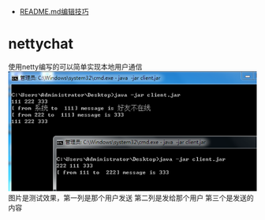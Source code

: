 
* [README.md编辑技巧](http://blog.csdn.net/kaitiren/article/details/38513715, "编辑技巧") 

# nettychat
使用netty编写的可以简单实现本地用户通信
![](https://github.com/916812579/nettychat/blob/master/images/demo.png)  
图片是测试效果，第一列是那个用户发送   第二列是发给那个用户  第三个是发送的内容



